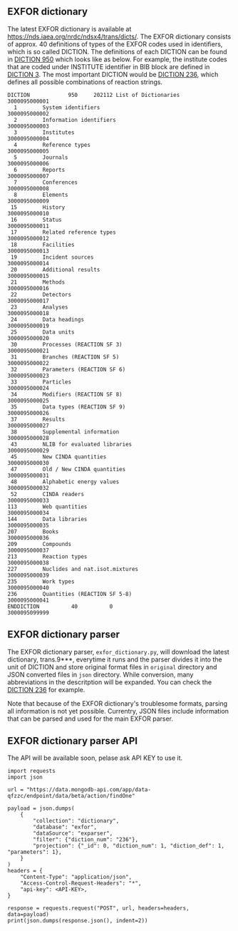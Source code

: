 ## EXFOR dictionary
The latest EXFOR dictionary is available at https://nds.iaea.org/nrdc/ndsx4/trans/dicts/. 
The EXFOR dictionary consists of approx. 40 definitions of types of the EXFOR codes used in identifiers,  which is so called DICTION. The definitions of each DICTION can be found in [DICTION   950](original/diction950.dat) which looks like as below. For example, the institute codes that are coded under INSTITUTE identifier in BIB block are defined in [DICTION    3](original/diction3.dat). The most important DICTION would be [DICTION   236](original/diction236.dat), which defines all possible combinations of reaction strings.

```
DICTION            950     202112 List of Dictionaries            3000095000001 
  1        System identifiers                                     3000095000002 
  2        Information identifiers                                3000095000003 
  3        Institutes                                             3000095000004 
  4        Reference types                                        3000095000005 
  5        Journals                                               3000095000006 
  6        Reports                                                3000095000007 
  7        Conferences                                            3000095000008 
  8        Elements                                               3000095000009 
 15        History                                                3000095000010 
 16        Status                                                 3000095000011 
 17        Related reference types                                3000095000012 
 18        Facilities                                             3000095000013 
 19        Incident sources                                       3000095000014 
 20        Additional results                                     3000095000015 
 21        Methods                                                3000095000016 
 22        Detectors                                              3000095000017 
 23        Analyses                                               3000095000018 
 24        Data headings                                          3000095000019 
 25        Data units                                             3000095000020 
 30        Processes (REACTION SF 3)                              3000095000021 
 31        Branches (REACTION SF 5)                               3000095000022 
 32        Parameters (REACTION SF 6)                             3000095000023 
 33        Particles                                              3000095000024 
 34        Modifiers (REACTION SF 8)                              3000095000025 
 35        Data types (REACTION SF 9)                             3000095000026 
 37        Results                                                3000095000027 
 38        Supplemental information                               3000095000028 
 43        NLIB for evaluated libraries                           3000095000029 
 45        New CINDA quantities                                   3000095000030 
 47        Old / New CINDA quantities                             3000095000031 
 48        Alphabetic energy values                               3000095000032 
 52        CINDA readers                                          3000095000033 
113        Web quantities                                         3000095000034 
144        Data libraries                                         3000095000035 
207        Books                                                  3000095000036 
209        Compounds                                              3000095000037 
213        Reaction types                                         3000095000038 
227        Nuclides and nat.isot.mixtures                         3000095000039 
235        Work types                                             3000095000040 
236        Quantities (REACTION SF 5-8)                           3000095000041 
ENDDICTION          40          0                                 3000095099999 
```


## EXFOR dictionary parser
The EXFOR dictionary parser, ``exfor_dictionary.py``, will download the latest dictionary, trans.9***,  everytime it runs and the parser divides it into the unit of DICTION and store original format files in ``original`` directory and JSON converted files in ``json`` directory. While conversion, many abbreviations in the descritption will be expanded. You can check the [DICTION   236](json/diction236.json) for example.

Note that because of the EXFOR dictionary's troublesome formats, parsing all information is not yet possible. Currentry, JSON files include information that can be parsed and used for the main EXFOR parser. 


## EXFOR dictionary parser API
The API will be available soon, pelase ask API KEY to use it.

```
import requests
import json

url = "https://data.mongodb-api.com/app/data-qfzzc/endpoint/data/beta/action/findOne"

payload = json.dumps(
    {
        "collection": "dictionary",
        "database": "exfor",
        "dataSource": "exparser",
        "filter": {"diction_num": "236"},
        "projection": {"_id": 0, "diction_num": 1, "diction_def": 1, "parameters": 1},
    }
)
headers = {
    "Content-Type": "application/json",
    "Access-Control-Request-Headers": "*",
    "api-key": <API-KEY>,
}

response = requests.request("POST", url, headers=headers, data=payload)
print(json.dumps(response.json(), indent=2))
```